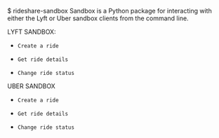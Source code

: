$ rideshare-sandbox
Sandbox is a Python package for interacting with either the Lyft or Uber
sandbox clients from the command line.

LYFT SANDBOX:
-     Create a ride
-     Get ride details
-     Change ride status

UBER SANDBOX
-     Create a ride
-     Get ride details
-     Change ride status

